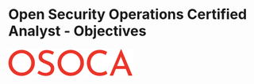 # Open Security Operations Certified Analyst - Objectives

![image Logo](./images/png/osoca_logo.png)

